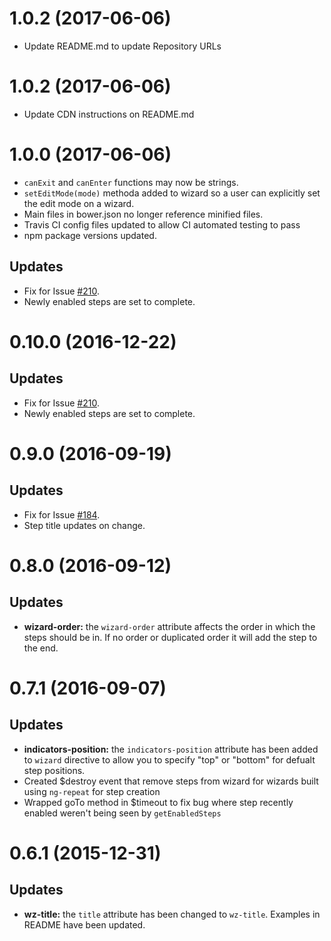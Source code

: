 <a name="1.0.2"></a>
# 1.0.2 (2017-06-06)

- Update README.md to update Repository URLs


<a name="1.0.1"></a>
# 1.0.2 (2017-06-06)

- Update CDN instructions on README.md


<a name="1.0.0"></a>
# 1.0.0 (2017-06-06)

- `canExit` and `canEnter` functions may now be strings.
- `setEditMode(mode)` methoda added to wizard so a user can explicitly set the edit mode on a wizard.
- Main files in bower.json no longer reference minified files.
- Travis CI config files updated to allow CI automated testing to pass
- npm package versions updated.

## Updates

- Fix for Issue [#210](https://github.com/angular-wizard/angular-wizard/issues/210).
- Newly enabled steps are set to complete.

<a name="0.10.0"></a>
# 0.10.0 (2016-12-22)

## Updates

- Fix for Issue [#210](https://github.com/angular-wizard/angular-wizard/issues/210).
- Newly enabled steps are set to complete.

<a name="0.9.0"></a>
# 0.9.0 (2016-09-19)

## Updates

- Fix for Issue [#184](https://github.com/angular-wizard/angular-wizard/issues/184).
- Step title updates on change.

<a name="0.8.0"></a>
# 0.8.0 (2016-09-12)

## Updates

- **wizard-order:** the `wizard-order` attribute affects the order in which the steps should be in. If no order or duplicated order it will add the step to the end.

<a name="0.7.1"></a>
# 0.7.1 (2016-09-07)

## Updates

- **indicators-position:** the `indicators-position` attribute has been added to `wizard` directive to allow you to specify "top" or "bottom" for defualt step positions.
- Created $destroy event that remove steps from wizard for wizards built using `ng-repeat` for step creation
- Wrapped goTo method in $timeout to fix bug where step recently enabled weren't being seen by `getEnabledSteps`

<a name="0.6.1"></a>
# 0.6.1 (2015-12-31)

## Updates

- **wz-title:** the `title` attribute has been changed to `wz-title`.  Examples in README have been updated.
